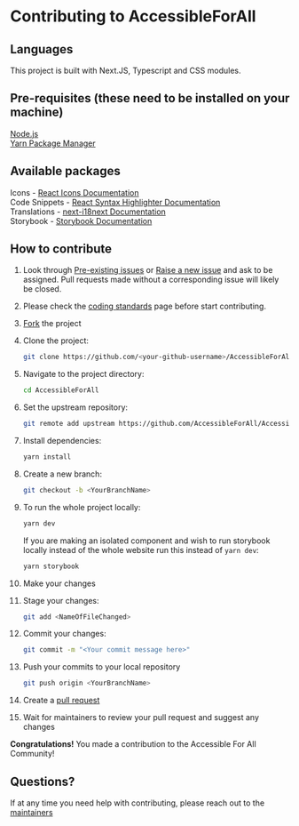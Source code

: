 # Contributing to AccessibleForAll

## Languages

This project is built with Next.JS, Typescript and CSS modules.

## Pre-requisites (these need to be installed on your machine)

[Node.js](https://nodejs.org/en/)  
[Yarn Package Manager](https://yarnpkg.com/)  

## Available packages

Icons - [React Icons Documentation]( https://react-icons.github.io/react-icons)  
Code Snippets - [React Syntax Highlighter Documentation](https://github.com/react-syntax-highlighter/react-syntax-highlighter)  
Translations - [next-i18next Documentation](https://next.i18next.com/)  
Storybook - [Storybook Documentation](https://storybook.js.org/)

## How to contribute

1.  Look through [Pre-existing issues](https://github.com/AccessibleForAll/AccessibleWebDev/issues) or [Raise a new issue](https://github.com/AccessibleForAll/AccessibleWebDev/issues/new/choose) and ask to be assigned. Pull requests made without a corresponding issue will likely be closed.
2. Please check the [coding standards](https://github.com/AccessibleForAll/AccessibleWebDev/blob/main/CODING_STANDARDS.md) page before start contributing.
3.  [Fork](https://github.com/AccessibleForAll/AccessibleForAll/fork) the project
4.  Clone the project:
    ```bash
    git clone https://github.com/<your-github-username>/AccessibleForAll
    ```
5.  Navigate to the project directory:
    ```bash
    cd AccessibleForAll
    ```
6.  Set the upstream repository:
    ```bash
    git remote add upstream https://github.com/AccessibleForAll/AccessibleForAll.git
    ```
7.  Install dependencies:
    ```bash
    yarn install
    ```
8.  Create a new branch:
    ```bash
    git checkout -b <YourBranchName>
    ```
9.  To run the whole project locally:
    ```bash
    yarn dev
    ```
    If you are making an isolated component and wish to run storybook locally instead of the whole website run this instead of `yarn dev`:
    ```bash
    yarn storybook
    ```

10.  Make your changes
11. Stage your changes:
    ```bash
    git add <NameOfFileChanged>
    ```
12. Commit your changes:
    ```bash
    git commit -m "<Your commit message here>"
    ```
13. Push your commits to your local repository
    ```bash
    git push origin <YourBranchName>
    ```
14. Create a [pull request](https://docs.github.com/en/pull-requests/collaborating-with-pull-requests/proposing-changes-to-your-work-with-pull-requests/creating-a-pull-request)
15. Wait for maintainers to review your pull request and suggest any changes

**Congratulations!** You made a contribution to the Accessible For All Community!

## Questions?

If at any time you need help with contributing, please reach out to the [maintainers](https://github.com/AccessibleForAll/Support/blob/main/README.md#our-maintainers)
